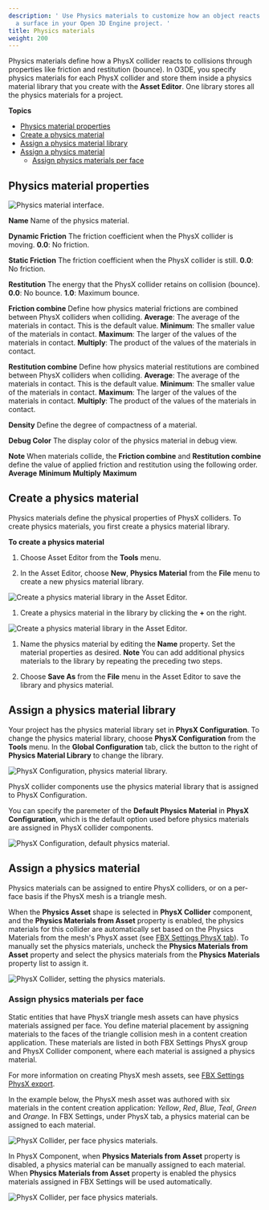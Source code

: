 ```yaml
---
description: ' Use Physics materials to customize how an object reacts when it hits
  a surface in your Open 3D Engine project. '
title: Physics materials
weight: 200
---
```


Physics materials define how a PhysX collider reacts to collisions through properties like friction and restitution (bounce). In O3DE, you specify physics materials for each PhysX collider and store them inside a physics material library that you create with the **Asset Editor**. One library stores all the physics materials for a project.

**Topics**
+ [Physics material properties](#physics-material-properties)
+ [Create a physics material](#create-a-physics-material)
+ [Assign a physics material library](#assign-a-physics-material-library)
+ [Assign a physics material](#assign-a-physics-material)
  + [Assign physics materials per face](#assign-physics-materials-per-face)

## Physics material properties 

![Physics material interface.](/images/user-guide/physx/physx/ui-physx-material-A.png)

****Name****
Name of the physics material.

****Dynamic Friction****
The friction coefficient when the PhysX collider is moving.
**0.0**: No friction.

****Static Friction****
The friction coefficient when the PhysX collider is still.
**0.0**: No friction.

****Restitution****
The energy that the PhysX collider retains on collision (bounce).
**0.0**: No bounce.
**1.0**: Maximum bounce.

****Friction combine****
Define how physics material frictions are combined between PhysX colliders when colliding.
**Average**: The average of the materials in contact. This is the default value.
**Minimum**: The smaller value of the materials in contact.
**Maximum**: The larger of the values of the materials in contact.
**Multiply**: The product of the values of the materials in contact.

****Restitution combine****
Define how physics material restitutions are combined between PhysX colliders when colliding.
**Average**: The average of the materials in contact. This is the default value.
**Minimum**: The smaller value of the materials in contact.
**Maximum**: The larger of the values of the materials in contact.
**Multiply**: The product of the values of the materials in contact.

****Density****
Define the degree of compactness of a material.

****Debug Color****
The display color of the physics material in debug view.

**Note**
When materials collide, the **Friction combine** and **Restitution combine** define the value of applied friction and restitution using the following order.
**Average**
**Minimum**
**Multiply**
**Maximum**

## Create a physics material 

Physics materials define the physical properties of PhysX colliders. To create physics materials, you first create a physics material library.

**To create a physics material**

1. Choose Asset Editor from the **Tools** menu.

1. In the Asset Editor, choose **New**, **Physics Material** from the **File** menu to create a new physics material library.

![Create a physics material library in the Asset Editor.](/images/user-guide/physx/physx/ui-physx-material-B.png)

1. Create a physics material in the library by clicking the **+** on the right.

![Create a physics material library in the Asset Editor.](/images/user-guide/physx/physx/ui-physx-material-C.png)

1. Name the physics material by editing the **Name** property. Set the material properties as desired.
**Note**
You can add additional physics materials to the library by repeating the preceding two steps.

1. Choose **Save As** from the **File** menu in the Asset Editor to save the library and physics material.

## Assign a physics material library 

Your project has the physics material library set in **PhysX Configuration**. To change the physics material library, choose **PhysX Configuration** from the **Tools** menu. In the **Global Configuration** tab, click the button to the right of **Physics Material Library** to change the library.

![PhysX Configuration, physics material library.](/images/user-guide/physx/physx/ui-physx-material-D.png)

PhysX collider components use the physics material library that is assigned to PhysX Configuration.

You can specify the paremeter of the **Default Physics Material** in **PhysX Configuration**, which is the default option used before physics materials are assigned in PhysX collider components.

![PhysX Configuration, default physics material.](/images/user-guide/physx/physx/ui-physx-material-E.png)

## Assign a physics material 

Physics materials can be assigned to entire PhysX colliders, or on a per-face basis if the PhysX mesh is a triangle mesh.

When the **Physics Asset** shape is selected in **PhysX Collider** component, and the **Physics Materials from Asset** property is enabled, the physics materials for this collider are automatically set based on the Physics Materials from the mesh's PhysX asset (see [FBX Settings PhysX tab](/docs/user-guide/assets/fbx-settings/settings-physx-tab/)). To manually set the physics materials, uncheck the **Physics Materials from Asset** property and select the physics materials from the **Physics Materials** property list to assign it.

![PhysX Collider, setting the physics materials.](/images/user-guide/physx/physx/ui-physx-material-F.png)

### Assign physics materials per face 

Static entities that have PhysX triangle mesh assets can have physics materials assigned per face. You define material placement by assigning materials to the faces of the triangle collision mesh in a content creation application. These materials are listed in both FBX Settings PhysX group and PhysX Collider component, where each material is assigned a physics material.

For more information on creating PhysX mesh assets, see [FBX Settings PhysX export](/docs/user-guide/assets/fbx-settings/physx-export/).

In the example below, the PhysX mesh asset was authored with six materials in the content creation application: *Yellow*, *Red*, *Blue*, *Teal*, *Green* and *Orange*. In FBX Settings, under PhysX tab, a physics material can be assigned to each material.

![PhysX Collider, per face physics materials.](/images/user-guide/physx/physx/ui-physx-material-G.png)

In PhysX Component, when **Physics Materials from Asset** property is disabled, a physics material can be manually assigned to each material. When **Physics Materials from Asset** property is enabled the physics materials assigned in FBX Settings will be used automatically.

![PhysX Collider, per face physics materials.](/images/user-guide/physx/physx/ui-physx-material-H.png)
